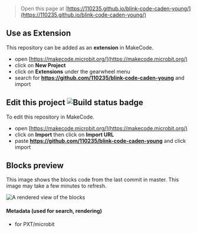 
> Open this page at [https://110235.github.io/blink-code-caden-young/](https://110235.github.io/blink-code-caden-young/)

## Use as Extension

This repository can be added as an **extension** in MakeCode.

* open [https://makecode.microbit.org/](https://makecode.microbit.org/)
* click on **New Project**
* click on **Extensions** under the gearwheel menu
* search for **https://github.com/110235/blink-code-caden-young** and import

## Edit this project ![Build status badge](https://github.com/110235/blink-code-caden-young/workflows/MakeCode/badge.svg)

To edit this repository in MakeCode.

* open [https://makecode.microbit.org/](https://makecode.microbit.org/)
* click on **Import** then click on **Import URL**
* paste **https://github.com/110235/blink-code-caden-young** and click import

## Blocks preview

This image shows the blocks code from the last commit in master.
This image may take a few minutes to refresh.

![A rendered view of the blocks](https://github.com/110235/blink-code-caden-young/raw/master/.github/makecode/blocks.png)

#### Metadata (used for search, rendering)

* for PXT/microbit
<script src="https://makecode.com/gh-pages-embed.js"></script><script>makeCodeRender("{{ site.makecode.home_url }}", "{{ site.github.owner_name }}/{{ site.github.repository_name }}");</script>
